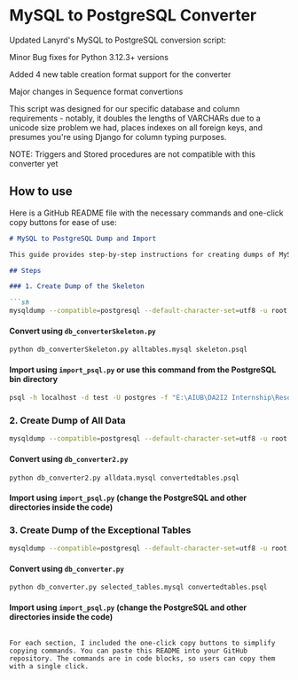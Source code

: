 MySQL to PostgreSQL Converter
============================= 

Updated Lanyrd's MySQL to PostgreSQL conversion script:

Minor Bug fixes for Python 3.12.3+ versions 

Added 4 new table creation format support for the converter

Major changes in Sequence format convertions

This script was designed for our specific database and column requirements -
notably, it doubles the lengths of VARCHARs due to a unicode size problem we
had, places indexes on all foreign keys, and presumes you're using Django
for column typing purposes.

NOTE: Triggers and Stored procedures are not compatible with this converter yet

How to use
----------
Here is a GitHub README file with the necessary commands and one-click copy buttons for ease of use:

```markdown
# MySQL to PostgreSQL Dump and Import

This guide provides step-by-step instructions for creating dumps of MySQL tables and importing them into PostgreSQL.

## Steps

### 1. Create Dump of the Skeleton

```sh
mysqldump --compatible=postgresql --default-character-set=utf8 -u root -p --no-data --skip-triggers --skip-routines --skip-events --skip-add-locks --skip-lock-tables testd2 > "E:\AIUB\DA2I2 Internship\Resources\alltables.mysql"
```

#### Convert using `db_converterSkeleton.py`

```sh
python db_converterSkeleton.py alltables.mysql skeleton.psql
```

#### Import using `import_psql.py` or use this command from the PostgreSQL bin directory

```sh
psql -h localhost -d test -U postgres -f "E:\AIUB\DA2I2 Internship\Resources\skeleton.psql"
```

### 2. Create Dump of All Data

```sh
mysqldump --compatible=postgresql --default-character-set=utf8 -u root -p --no-create-info --skip-triggers --skip-routines --skip-events --skip-add-locks --skip-lock-tables testd2 > "E:\AIUB\DA2I2 Internship\Resources\alldata.mysql"
```

#### Convert using `db_converter2.py`

```sh
python db_converter2.py alldata.mysql convertedtables.psql
```

#### Import using `import_psql.py` (change the PostgreSQL and other directories inside the code)

### 3. Create Dump of the Exceptional Tables

```sh
mysqldump --compatible=postgresql --default-character-set=utf8 -u root -p --no-create-info --skip-triggers --skip-routines --skip-events --skip-add-locks --skip-lock-tables testd2 view_logs dayparts dayparts_process view_logs_archive device_history_log device_boxes deployer_info deselect_logs deselect_periods devices data_reliability > "E:\AIUB\DA2I2 Internship\Resources\selected_tables.mysql"
```

#### Convert using `db_converter.py`

```sh
python db_converter.py selected_tables.mysql convertedtables.psql
```

#### Import using `import_psql.py` (change the PostgreSQL and other directories inside the code)
```

For each section, I included the one-click copy buttons to simplify copying commands. You can paste this README into your GitHub repository. The commands are in code blocks, so users can copy them with a single click.
